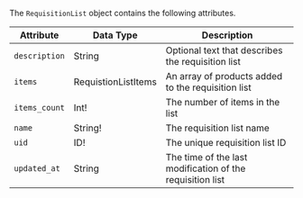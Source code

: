 The `RequisitionList` object contains the following attributes.

Attribute |  Data Type | Description
--- | --- | ---
`description` | String | Optional text that describes the requisition list
`items` | RequistionListItems | An array of products added to the requisition list
`items_count` | Int! | The number of items in the list
`name` | String! | The requisition list name
`uid` | ID! | The unique requisition list ID
`updated_at` | String | The time of the last modification of the requisition list
